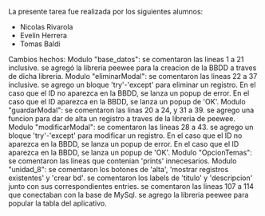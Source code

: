 La presente tarea fue realizada por los siguientes alumnos:
- Nicolas Rivarola
- Evelin Herrera
- Tomas Baldi

Cambios hechos:
Modulo "base_datos": se comentaron las lineas 1 a 21 inclusive.
                     se agregó la libreria peewee para la creacion de la BBDD a traves de dicha libreria.
Modulo "eliminarModal": se comentaron las lineas 22 a 37 inclusive.
                        se agrego un bloque 'try'-'except' para eliminar un registro. En el caso que el ID no aparezca en la BBDD, se lanza un popup de error.
                                                                                      En el caso que el ID aparezca en la BBDD, se lanza un popup de 'OK'.
Modulo "guardarModal": se comentaron las linas 20 a 24, y 31 a 39.
                       se agrego una funcion para dar de alta un registro a traves de la libreria de peewee.
Modulo "modificarModal": se comentaron las lineas 28 a 43.
                         se agrego un bloque 'try'-'except' para modificar un registro. En el caso que el ID no aparezca en la BBDD, se lanza un popup de error.
                                                                                        En el caso que el ID aparezca en la BBDD, se lanza un popup de 'OK'.
Modulo "OpcionTemas": se comentaron las lineas que contenian 'prints' innecesarios.
Modulo "unidad_8": se comentaron los botones de 'alta', 'mostrar registros existentes' y 'crear bd'.
                   se comentaron los labels de 'titulo' y 'descripcion' junto con sus correspondientes entries.
                   se comentaron las lineas 107 a 114 que conectaban con la base de MySql.
                   se agrego la libreria peewee para popular la tabla del aplicativo.
